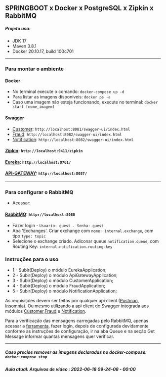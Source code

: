 ## SPRINGBOOT x Docker x PostgreSQL x Zipkin x RabbitMQ
##### Projeto usa:
* JDK 17
* Maven 3.8.1
* Docker 20.10.17, build 100c701
---
### Para montar o ambiente

#### Docker
* No terminal execute o comando: ``docker-compose up -d``
* Para listar as imagens disponíveis: ``docker ps -a``
* Caso uma imagem não esteja funcionando, execute no terminal: ``docker start [nome_imagem]``

#### Swagger
* [Customer](http://localhost:8081/swagger-ui/index.html): ``http://localhost:8081/swagger-ui/index.html``
* [Fraud](http://localhost:8082/swagger-ui/index.html): ``http://localhost:8082/swagger-ui/index.html``
* [Notification](http://localhost:8082/swagger-ui/index.html): ``http://localhost:8082/swagger-ui/index.html``

#### [Zipkin](http://localhost:9411/zipkin): ``http://localhost:9411/zipkin``

#### [Eureka](http://localhost:8761): ``http://localhost:8761/``

#### [API-GATEWAY](http://localhost:8087): ``http://localhost:8087/``

---
### Para configurar o RabbitMQ
* Acessar:
#### [RabbitMQ](http://localhost:8080): ``http://localhost:8080``
* Fazer login - ``Usuario: guest . Senha: guest``
* Aba 'Exchanges'. Criar exchange com ``nome: internal.exchange``, com tipo ``type: topic``
* Selecione o exchange criado. Adiconar queue ``notification.queue``, com Routing Key: ``internal.notification.routing-key``

### Instruções para o uso
* 1 - Subir(Deploy) o módulo EurekaApplication;
* 2 - Subir(Deploy) o módulo ApiGatewayApplication;
* 3 - Subir(Deploy) o módulo CustomerApplication;
* 4 - Subir(Deploy) o módulo FraudApplication;
* 5 - Subir(Deploy) o módulo NotificationApplication;

As requisições devem ser feitas por qualquer api client ([Postman](https://www.postman.com/), [Insomnia](https://insomnia.rest/download)). Ou mesmo utilizando a api client do Swagger integrada aos módulos [Customer](http://localhost:8081/swagger-ui/index.html),[Fraud](http://localhost:8082/swagger-ui/index.html) e [Notification](http://localhost:8082/swagger-ui/index.html).

Para a verificação das mensagens carregadas pelo RabbitMQ, apenas acessar a [ferramenta](http://localhost:8080), fazer login, depois de configurada devidamente conforme as instruções de configuração, ir na aba Queue e na seção Get Message informar quantas mensagens quer verificar.   

---

##### Caso precise remover as imagens declaradas no docker-compose: ``docker-compose stop``

##### Aula atual: Arquivos de vídeo : 2022-06-18 09-24-08 - 00:00
